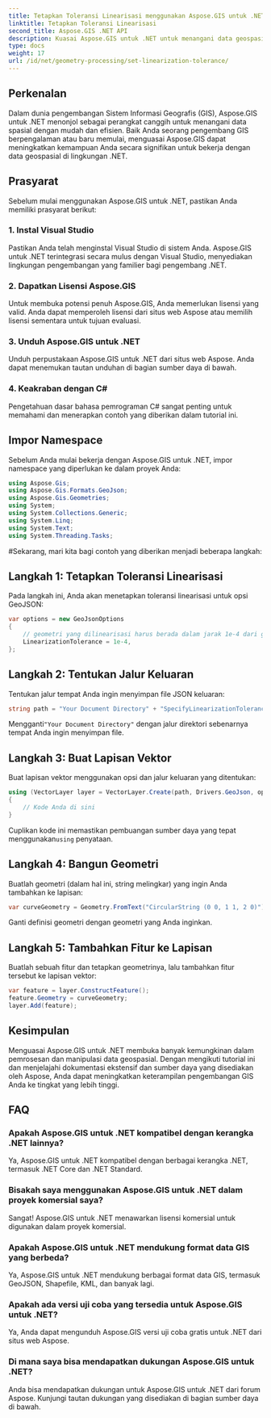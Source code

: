 ```yaml
---
title: Tetapkan Toleransi Linearisasi menggunakan Aspose.GIS untuk .NET
linktitle: Tetapkan Toleransi Linearisasi
second_title: Aspose.GIS .NET API
description: Kuasai Aspose.GIS untuk .NET untuk menangani data geospasial dengan mudah. Ikuti tutorial langkah demi langkah ini dan dapatkan potensi penuh pengembangan GIS di .NET.
type: docs
weight: 17
url: /id/net/geometry-processing/set-linearization-tolerance/
---
```

## Perkenalan
Dalam dunia pengembangan Sistem Informasi Geografis (GIS), Aspose.GIS untuk .NET menonjol sebagai perangkat canggih untuk menangani data spasial dengan mudah dan efisien. Baik Anda seorang pengembang GIS berpengalaman atau baru memulai, menguasai Aspose.GIS dapat meningkatkan kemampuan Anda secara signifikan untuk bekerja dengan data geospasial di lingkungan .NET.
## Prasyarat
Sebelum mulai menggunakan Aspose.GIS untuk .NET, pastikan Anda memiliki prasyarat berikut:
### 1. Instal Visual Studio
Pastikan Anda telah menginstal Visual Studio di sistem Anda. Aspose.GIS untuk .NET terintegrasi secara mulus dengan Visual Studio, menyediakan lingkungan pengembangan yang familier bagi pengembang .NET.
### 2. Dapatkan Lisensi Aspose.GIS
Untuk membuka potensi penuh Aspose.GIS, Anda memerlukan lisensi yang valid. Anda dapat memperoleh lisensi dari situs web Aspose atau memilih lisensi sementara untuk tujuan evaluasi.
### 3. Unduh Aspose.GIS untuk .NET
Unduh perpustakaan Aspose.GIS untuk .NET dari situs web Aspose. Anda dapat menemukan tautan unduhan di bagian sumber daya di bawah.
### 4. Keakraban dengan C#
Pengetahuan dasar bahasa pemrograman C# sangat penting untuk memahami dan menerapkan contoh yang diberikan dalam tutorial ini.

## Impor Namespace
Sebelum Anda mulai bekerja dengan Aspose.GIS untuk .NET, impor namespace yang diperlukan ke dalam proyek Anda:
```csharp
using Aspose.Gis;
using Aspose.Gis.Formats.GeoJson;
using Aspose.Gis.Geometries;
using System;
using System.Collections.Generic;
using System.Linq;
using System.Text;
using System.Threading.Tasks;
```
#Sekarang, mari kita bagi contoh yang diberikan menjadi beberapa langkah:
## Langkah 1: Tetapkan Toleransi Linearisasi
Pada langkah ini, Anda akan menetapkan toleransi linearisasi untuk opsi GeoJSON:
```csharp
var options = new GeoJsonOptions
{
    // geometri yang dilinearisasi harus berada dalam jarak 1e-4 dari geometri kurva
    LinearizationTolerance = 1e-4,
};
```
## Langkah 2: Tentukan Jalur Keluaran
Tentukan jalur tempat Anda ingin menyimpan file JSON keluaran:
```csharp
string path = "Your Document Directory" + "SpecifyLinearizationTolerance_out.json";
```
 Mengganti`"Your Document Directory"` dengan jalur direktori sebenarnya tempat Anda ingin menyimpan file.
## Langkah 3: Buat Lapisan Vektor
Buat lapisan vektor menggunakan opsi dan jalur keluaran yang ditentukan:
```csharp
using (VectorLayer layer = VectorLayer.Create(path, Drivers.GeoJson, options))
{
    // Kode Anda di sini
}
```
 Cuplikan kode ini memastikan pembuangan sumber daya yang tepat menggunakan`using` penyataan.
## Langkah 4: Bangun Geometri
Buatlah geometri (dalam hal ini, string melingkar) yang ingin Anda tambahkan ke lapisan:
```csharp
var curveGeometry = Geometry.FromText("CircularString (0 0, 1 1, 2 0)");
```
Ganti definisi geometri dengan geometri yang Anda inginkan.
## Langkah 5: Tambahkan Fitur ke Lapisan
Buatlah sebuah fitur dan tetapkan geometrinya, lalu tambahkan fitur tersebut ke lapisan vektor:
```csharp
var feature = layer.ConstructFeature();
feature.Geometry = curveGeometry;
layer.Add(feature);
```

## Kesimpulan
Menguasai Aspose.GIS untuk .NET membuka banyak kemungkinan dalam pemrosesan dan manipulasi data geospasial. Dengan mengikuti tutorial ini dan menjelajahi dokumentasi ekstensif dan sumber daya yang disediakan oleh Aspose, Anda dapat meningkatkan keterampilan pengembangan GIS Anda ke tingkat yang lebih tinggi.
## FAQ
### Apakah Aspose.GIS untuk .NET kompatibel dengan kerangka .NET lainnya?
Ya, Aspose.GIS untuk .NET kompatibel dengan berbagai kerangka .NET, termasuk .NET Core dan .NET Standard.
### Bisakah saya menggunakan Aspose.GIS untuk .NET dalam proyek komersial saya?
Sangat! Aspose.GIS untuk .NET menawarkan lisensi komersial untuk digunakan dalam proyek komersial.
### Apakah Aspose.GIS untuk .NET mendukung format data GIS yang berbeda?
Ya, Aspose.GIS untuk .NET mendukung berbagai format data GIS, termasuk GeoJSON, Shapefile, KML, dan banyak lagi.
### Apakah ada versi uji coba yang tersedia untuk Aspose.GIS untuk .NET?
Ya, Anda dapat mengunduh Aspose.GIS versi uji coba gratis untuk .NET dari situs web Aspose.
### Di mana saya bisa mendapatkan dukungan Aspose.GIS untuk .NET?
Anda bisa mendapatkan dukungan untuk Aspose.GIS untuk .NET dari forum Aspose. Kunjungi tautan dukungan yang disediakan di bagian sumber daya di bawah.